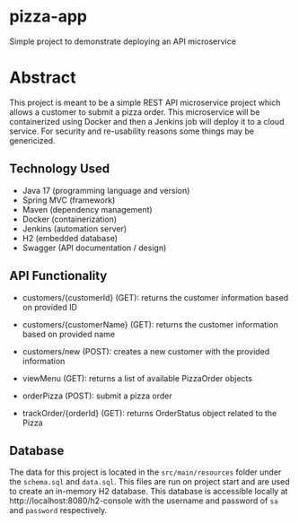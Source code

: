 # pizza-app
Simple project to demonstrate deploying an API microservice


# Abstract
This project is meant to be a simple REST API microservice project which allows a customer to submit a pizza order. This microservice will be containerized using Docker and then a Jenkins job will deploy it to a cloud service.  For security and re-usability reasons some things may be genericized. 

## Technology Used
- Java 17 (programming language and version)
- Spring MVC (framework)
- Maven (dependency management)
- Docker (containerization)
- Jenkins (automation server)
- H2 (embedded database)
- Swagger (API documentation / design)


## API Functionality 
 - customers/{customerId} (GET): returns the customer information based on provided ID
 - customers/{customerName} (GET): returns the customer information based on provided name
 - customers/new (POST): creates a new customer with the provided information
 
 - viewMenu (GET): returns a list of available PizzaOrder objects
 - orderPizza (POST): submit a pizza order 
 - trackOrder/{orderId} (GET): returns OrderStatus object related to the Pizza
 
 
## Database 

The data for this project is located in the `src/main/resources` folder under the `schema.sql` and `data.sql`.  This files are run on project start and are used to create an in-memory H2 database. This database is accessible locally at http://localhost:8080/h2-console with the username and password of `sa` and `password` respectively. 